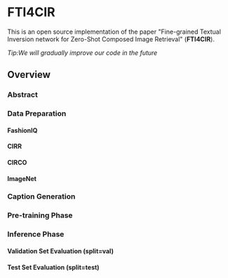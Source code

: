 # FTI4CIR

This is an open source implementation of the paper "Fine-grained Textual Inversion network for Zero-Shot Composed Image Retrieval" (**FTI4CIR**).

*Tip:We will gradually improve our code in the future*

## Overview

### Abstract



### Data Preparation

#### FashionIQ



#### CIRR



#### CIRCO



#### ImageNet



### Caption Generation



### Pre-training Phase



### Inference Phase

#### Validation Set Evaluation (split=val)



#### Test Set Evaluation (split=test)



